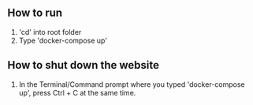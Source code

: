 ## How to run

1. 'cd' into root folder
2. Type 'docker-compose up'

## How to shut down the website

1. In the Terminal/Command prompt where you typed 'docker-compose up', press Ctrl + C at the same time.